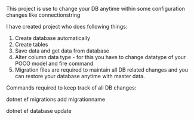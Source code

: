 This project is use to change your DB anytime within some configuration changes like connectionstring

I have created project who does following things:
1.  Create database automatically
2.  Create tables 
3.  Save data and get data from database
4.  Alter column data type - for this you have to change datatype of your POCO model and fire command
5.  Migration files are required to maintain all DB related changes and you can restore your database anytime with master data.

Commands required to keep track of all DB changes:

dotnet ef migrations add migrationname

dotnet ef database update


